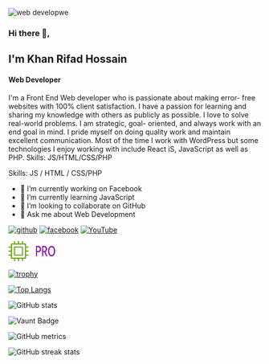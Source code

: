 ![web developwe](https://yt3.googleusercontent.com/7bCSOedqGx18tgONjGgPU4azyXiP2U8otgxa4rN0dN112g5m39jlXtcWAX1L63Btn_OMNzU6PPQ=w1060-fcrop64=1,00005a57ffffa5a8-k-c0xffffffff-no-nd-rj)

### Hi there 🥰,
## I'm Khan Rifad Hossain
#### Web Developer


I'm a Front End Web developer who is passionate about making error- free websites with 100% client satisfaction. I have a passion for learning and sharing my knowledge with others as publicly as possible. I love to solve real-world problems. I am strategic, goal- oriented, and always work with an end goal in mind. I pride myself on doing quality work and maintain excellent communication. Most of the time I work with WordPress but some technologies I enjoy working with include React iS, JavaScript as well as PHP. Skills: JS/HTML/CSS/PHP

Skills:  JS / HTML / CSS/PHP

- 🔭 I’m currently working on Facebook 
- 🌱 I’m currently learning JavaScript 
- 👯 I’m looking to collaborate on GitHub 
- 💬 Ask me about Web Development 


[<img src='https://cdn.jsdelivr.net/npm/simple-icons@3.0.1/icons/github.svg' alt='github' height='40'>](https://github.com/rifadbasic)  [<img src='https://cdn.jsdelivr.net/npm/simple-icons@3.0.1/icons/facebook.svg' alt='facebook' height='40'>](https://www.facebook.com/rifadbasic)  [<img src='https://cdn.jsdelivr.net/npm/simple-icons@3.0.1/icons/youtube.svg' alt='YouTube' height='40'>](https://www.youtube.com/channel/rifadbasic)  

<a href='https://docs.github.com/en/developers'><img src='https://raw.githubusercontent.com/acervenky/animated-github-badges/master/assets/devbadge.gif' width='40' height='40'></a> <a href='https://github.com/pricing'><img src='https://raw.githubusercontent.com/acervenky/animated-github-badges/master/assets/pro.gif' width='40' height='40'></a> 

[![trophy](https://github-profile-trophy.vercel.app/?username=rifadbasic)](https://github.com/ryo-ma/github-profile-trophy)

[![Top Langs](https://github-readme-stats.vercel.app/api/top-langs/?username=rifadbasic)](https://github.com/anuraghazra/github-readme-stats)

![GitHub stats](https://github-readme-stats.vercel.app/api?username=rifadbasic&show_icons=true)  

![Vaunt Badge](https://api.vaunt.dev/v1/github/entities/rifadbasic/contributions?format=svg&private=false)  

![GitHub metrics](https://metrics.lecoq.io/rifadbasic)  

![GitHub streak stats](https://streak-stats.demolab.com/?user=rifadbasic)  

